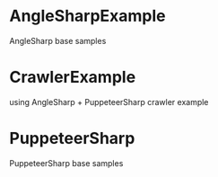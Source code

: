 ﻿﻿﻿﻿# AngleSharpExampleAngleSharp base samples# CrawlerExampleusing AngleSharp + PuppeteerSharp crawler example# PuppeteerSharp  PuppeteerSharp  base samples